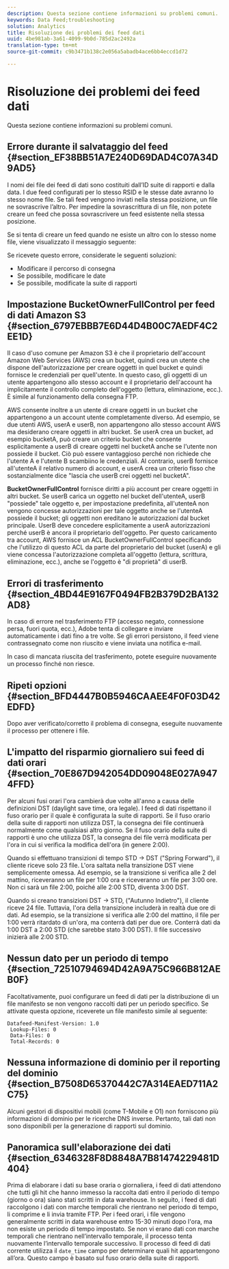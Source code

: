 ```yaml
---
description: Questa sezione contiene informazioni su problemi comuni.
keywords: Data Feed;troubleshooting
solution: Analytics
title: Risoluzione dei problemi dei feed dati
uuid: 4be981ab-3a61-4099-9b0d-785d2ac2492a
translation-type: tm+mt
source-git-commit: c9b3471b138c2e056a5abadb4ace6bb4eccd1d72

---
```



# Risoluzione dei problemi dei feed dati

Questa sezione contiene informazioni su problemi comuni.

## Errore durante il salvataggio del feed {#section_EF38BB51A7E240D69DAD4C07A34D9AD5}

I nomi dei file dei feed di dati sono costituiti dall’ID suite di rapporti e dalla data. I due feed configurati per lo stesso RSID e le stesse date avranno lo stesso nome file. Se tali feed vengono inviati nella stessa posizione, un file ne sovrascrive l’altro. Per impedire la sovrascrittura di un file, non potete creare un feed che possa sovrascrivere un feed esistente nella stessa posizione.

Se si tenta di creare un feed quando ne esiste un altro con lo stesso nome file, viene visualizzato il messaggio seguente:

Se ricevete questo errore, considerate le seguenti soluzioni:

* Modificare il percorso di consegna
* Se possibile, modificare le date
* Se possibile, modificate la suite di rapporti

## Impostazione BucketOwnerFullControl per feed di dati Amazon S3 {#section_6797EBBB7E6D44D4B00C7AEDF4C2EE1D}

Il caso d'uso comune per Amazon S3 è che il proprietario dell'account Amazon Web Services (AWS) crea un bucket, quindi crea un utente che dispone dell'autorizzazione per creare oggetti in quel bucket e quindi fornisce le credenziali per quell'utente. In questo caso, gli oggetti di un utente appartengono allo stesso account e il proprietario dell'account ha implicitamente il controllo completo dell'oggetto (lettura, eliminazione, ecc.). È simile al funzionamento della consegna FTP.

AWS consente inoltre a un utente di creare oggetti in un bucket che appartengono a un account utente completamente diverso. Ad esempio, se due utenti AWS, userA e userB, non appartengono allo stesso account AWS ma desiderano creare oggetti in altri bucket. Se userA crea un bucket, ad esempio bucketA, può creare un criterio bucket che consente esplicitamente a userB di creare oggetti nel bucketA anche se l'utente non possiede il bucket. Ciò può essere vantaggioso perché non richiede che l'utente A e l'utente B scambiino le credenziali. Al contrario, userB fornisce all'utenteA il relativo numero di account, e userA crea un criterio fisso che sostanzialmente dice "lascia che userB crei oggetti nel bucketA".

**BucketOwnerFullControl** fornisce diritti a più account per creare oggetti in altri bucket. Se userB carica un oggetto nel bucket dell'utenteA, userB "possiede" tale oggetto e, per impostazione predefinita, all'utenteA non vengono concesse autorizzazioni per tale oggetto anche se l'utenteA possiede il bucket; gli oggetti non ereditano le autorizzazioni dal bucket principale. UserB deve concedere esplicitamente a userA autorizzazioni perché userB è ancora il proprietario dell'oggetto. Per questo caricamento tra account, AWS fornisce un ACL BucketOwnerFullControl specificando che l'utilizzo di questo ACL da parte del proprietario del bucket (userA) e gli viene concessa l'autorizzazione completa all'oggetto (lettura, scrittura, eliminazione, ecc.), anche se l'oggetto è "di proprietà" di userB.

## Errori di trasferimento {#section_4BD44E9167F0494FB2B379D2BA132AD8}

In caso di errore nel trasferimento FTP (accesso negato, connessione persa, fuori quota, ecc.), Adobe tenta di collegare e inviare automaticamente i dati fino a tre volte. Se gli errori persistono, il feed viene contrassegnato come non riuscito e viene inviata una notifica e-mail.

In caso di mancata riuscita del trasferimento, potete eseguire nuovamente un processo finché non riesce.

## Ripeti opzioni {#section_BFD4447B0B5946CAAEE4F0F03D42EDFD}

Dopo aver verificato/corretto il problema di consegna, eseguite nuovamente il processo per ottenere i file.

## L'impatto del risparmio giornaliero sui feed di dati orari {#section_70E867D942054DD09048E027A9474FFD}

Per alcuni fusi orari l'ora cambierà due volte all'anno a causa delle definizioni DST (daylight save time, ora legale). I feed di dati rispettano il fuso orario per il quale è configurata la suite di rapporti. Se il fuso orario della suite di rapporti non utilizza DST, la consegna dei file continuerà normalmente come qualsiasi altro giorno. Se il fuso orario della suite di rapporti è uno che utilizza DST, la consegna dei file verrà modificata per l'ora in cui si verifica la modifica dell'ora (in genere 2:00).

Quando si effettuano transizioni di tempo STD -&gt; DST ("Spring Forward"), il cliente riceve solo 23 file. L'ora saltata nella transizione DST viene semplicemente omessa. Ad esempio, se la transizione si verifica alle 2 del mattino, riceveranno un file per 1:00 ora e riceveranno un file per 3:00 ore. Non ci sarà un file 2:00, poiché alle 2:00 STD, diventa 3:00 DST.

Quando si creano transizioni DST -&gt; STD, ("Autunno Indietro"), il cliente riceve 24 file. Tuttavia, l'ora della transizione includerà in realtà due ore di dati. Ad esempio, se la transizione si verifica alle 2:00 del mattino, il file per 1:00 verrà ritardato di un'ora, ma conterrà dati per due ore. Conterrà dati da 1:00 DST a 2:00 STD (che sarebbe stato 3:00 DST). Il file successivo inizierà alle 2:00 STD.

## Nessun dato per un periodo di tempo {#section_72510794694D42A9A75C966B812AEB0F}

Facoltativamente, puoi configurare un feed di dati per la distribuzione di un file manifesto se non vengono raccolti dati per un periodo specifico. Se attivate questa opzione, riceverete un file manifesto simile al seguente:

```text
Datafeed-Manifest-Version: 1.0
 Lookup-Files: 0
 Data-Files: 0
 Total-Records: 0
```

## Nessuna informazione di dominio per il reporting del dominio {#section_B7508D65370442C7A314EAED711A2C75}

Alcuni gestori di dispositivi mobili (come T-Mobile e O1) non forniscono più informazioni di dominio per le ricerche DNS inverse. Pertanto, tali dati non sono disponibili per la generazione di rapporti sul dominio.

## Panoramica sull'elaborazione dei dati {#section_6346328F8D8848A7B81474229481D404}

Prima di elaborare i dati su base oraria o giornaliera, i feed di dati attendono che tutti gli hit che hanno immesso la raccolta dati entro il periodo di tempo (giorno o ora) siano stati scritti in data warehouse. In seguito, i feed di dati raccolgono i dati con marche temporali che rientrano nel periodo di tempo, li comprime e li invia tramite FTP. Per i feed orari, i file vengono generalmente scritti in data warehouse entro 15-30 minuti dopo l'ora, ma non esiste un periodo di tempo impostato. Se non vi erano dati con marche temporali che rientrano nell’intervallo temporale, il processo tenta nuovamente l’intervallo temporale successivo. Il processo di feed di dati corrente utilizza il `date_time` campo per determinare quali hit appartengono all’ora. Questo campo è basato sul fuso orario della suite di rapporti.
